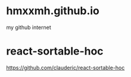 # hmxxmh.github.io
my github internet
# react-sortable-hoc
https://github.com/clauderic/react-sortable-hoc